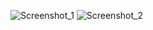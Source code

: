 ![Screenshot_1](https://user-images.githubusercontent.com/60977455/158241107-f7139a8c-1b50-4423-8534-58c0dde13d20.png)
![Screenshot_2](https://user-images.githubusercontent.com/60977455/158241120-94fd7333-1d06-49ad-8fc1-bc03964022b7.png)

